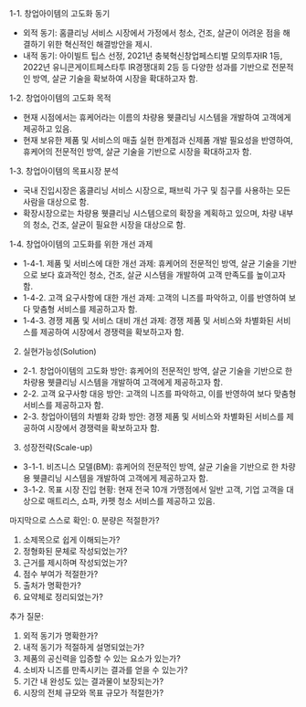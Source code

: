 1-1. 창업아이템의 고도화 동기
- 외적 동기: 홈클리닝 서비스 시장에서 가정에서 청소, 건조, 살균이 어려운 점을 해결하기 위한 혁신적인 해결방안을 제시.
- 내적 동기: 아이빌트 팁스 선정, 2021년 충북혁신창업페스티벌 모의투자IR 1등, 2022년 유니콘게이트페스타투 IR경쟁대회 2등 등 다양한 성과를 기반으로 전문적인 방역, 살균 기술을 확보하여 시장을 확대하고자 함.

1-2. 창업아이템의 고도화 목적
- 현재 시점에서는 휴케어라는 이름의 차량용 웻클리닝 시스템을 개발하여 고객에게 제공하고 있음.
- 현재 보유한 제품 및 서비스의 매출 실현 한계점과 신제품 개발 필요성을 반영하여, 휴케어의 전문적인 방역, 살균 기술을 기반으로 시장을 확대하고자 함.

1-3. 창업아이템의 목표시장 분석
- 국내 진입시장은 홈클리닝 서비스 시장으로, 패브릭 가구 및 침구를 사용하는 모든 사람을 대상으로 함.
- 확장시장으로는 차량용 웻클리닝 시스템으로의 확장을 계획하고 있으며, 차량 내부의 청소, 건조, 살균이 필요한 시장을 대상으로 함.

1-4. 창업아이템의 고도화를 위한 개선 과제
- 1-4-1. 제품 및 서비스에 대한 개선 과제: 휴케어의 전문적인 방역, 살균 기술을 기반으로 보다 효과적인 청소, 건조, 살균 시스템을 개발하여 고객 만족도를 높이고자 함.
- 1-4-2. 고객 요구사항에 대한 개선 과제: 고객의 니즈를 파악하고, 이를 반영하여 보다 맞춤형 서비스를 제공하고자 함.
- 1-4-3. 경쟁 제품 및 서비스 대비 개선 과제: 경쟁 제품 및 서비스와 차별화된 서비스를 제공하여 시장에서 경쟁력을 확보하고자 함.

2. 실현가능성(Solution)
- 2-1. 창업아이템의 고도화 방안: 휴케어의 전문적인 방역, 살균 기술을 기반으로 한 차량용 웻클리닝 시스템을 개발하여 고객에게 제공하고자 함.
- 2-2. 고객 요구사항 대응 방안: 고객의 니즈를 파악하고, 이를 반영하여 보다 맞춤형 서비스를 제공하고자 함.
- 2-3. 창업아이템의 차별화 강화 방안: 경쟁 제품 및 서비스와 차별화된 서비스를 제공하여 시장에서 경쟁력을 확보하고자 함.

3. 성장전략(Scale-up)
- 3-1-1. 비즈니스 모델(BM): 휴케어의 전문적인 방역, 살균 기술을 기반으로 한 차량용 웻클리닝 시스템을 개발하여 고객에게 제공하고자 함.
- 3-1-2. 목표 시장 진입 현황: 현재 전국 10개 가맹점에서 일반 고객, 기업 고객을 대상으로 매트리스, 쇼파, 카펫 청소 서비스를 제공하고 있음.

마지막으로 스스로 확인:
0. 분량은 적절한가?
1. 소제목으로 쉽게 이해되는가?
2. 정형화된 문체로 작성되었는가?
3. 근거를 제시하며 작성되었는가?
4. 점수 부여가 적절한가?
5. 출처가 명확한가?
6. 요약체로 정리되었는가?

추가 질문:
1. 외적 동기가 명확한가?
2. 내적 동기가 적절하게 설명되었는가?
3. 제품의 공신력을 입증할 수 있는 요소가 있는가?
4. 소비자 니즈를 만족시키는 결과를 얻을 수 있는가?
5. 기간 내 완성도 있는 결과물이 보장되는가?
6. 시장의 전체 규모와 목표 규모가 적절한가?